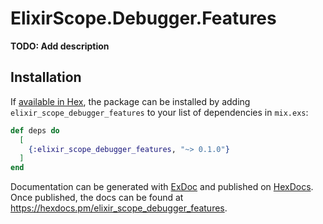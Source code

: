 # ElixirScope.Debugger.Features

**TODO: Add description**

## Installation

If [available in Hex](https://hex.pm/docs/publish), the package can be installed
by adding `elixir_scope_debugger_features` to your list of dependencies in `mix.exs`:

```elixir
def deps do
  [
    {:elixir_scope_debugger_features, "~> 0.1.0"}
  ]
end
```

Documentation can be generated with [ExDoc](https://github.com/elixir-lang/ex_doc)
and published on [HexDocs](https://hexdocs.pm). Once published, the docs can
be found at <https://hexdocs.pm/elixir_scope_debugger_features>.

